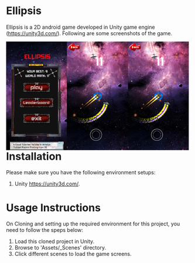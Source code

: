 # Ellipsis
Ellipsis is a 2D android game developed in Unity game engine (https://unity3d.com/). Following are some screenshots of the game.

<p align="center">
  <img src="Assets/screenshots/scr2.png" width="33%" align="left" title="Ellipsis - Menu">
  <img src="Assets/screenshots/sc1.png" width="33%" align="left" title="Ellipsis">
  <img src="Assets/screenshots/sc1.png" width="33%" align="left" title="Ellipsis">
</p>



# Installation
Please make sure you have the following environment setups:
1. Unity https://unity3d.com/.

# Usage Instructions
On Cloning and setting up the required environment for this project, you need to follow the speps below:
1. Load this cloned project in Unity.
2. Browse to 'Assets/_Scenes' directory.
3. Click different scenes to load the game screens.
